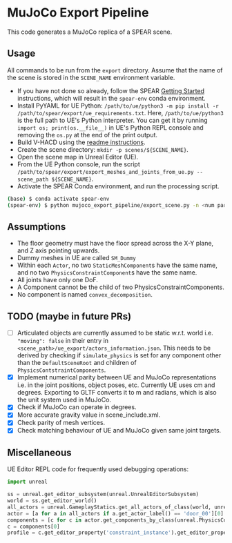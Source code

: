 # MuJoCo Export Pipeline
This code generates a MuJoCo replica of a SPEAR scene.

## Usage
All commands to be run from the `export` directory. Assume that the name of the scene is stored in the `SCENE_NAME`
environment variable.
- If you have not done so already, follow the SPEAR [Getting Started](../docs/getting_started.md) instructions, which
will result in the `spear-env` conda environment.
- Install PyYAML for UE Python: `/path/to/ue/python3 -m pip install -r /path/to/spear/export/ue_requirements.txt`. Here, `/path/to/ue/python3` is the full path to UE's Python interpreter. You can get it by running `import os; print(os.__file__)` in UE's Python REPL console and removing the `os.py` at the end of the print output.
- Build V-HACD using the [readme instructions](v-hacd/README.md).
- Create the scene directory: `mkdir -p scenes/${SCENE_NAME}`.
- Open the scene map in Unreal Editor (UE).
- From the UE Python console, run the script `/path/to/spear/export/export_meshes_and_joints_from_ue.py --scene_path ${SCENE_NAME}`.
- Activate the SPEAR Conda environment, and run the processing script.
```bash
(base) $ conda activate spear-env
(spear-env) $ python mujoco_export_pipeline/export_scene.py -n <num parallel workers> --scene_path ${SCENE_NAME}
```

## Assumptions
- The floor geometry must have the floor spread across the X-Y plane, and Z axis pointing upwards.
- Dummy meshes in UE are called `SM_Dummy`
- Within each `Actor`, no two `StaticMeshComponent`s have the same name, and no two `PhysicsConstraintComponent`s have
the same name.
- All joints have only one DoF.
- A Component cannot be the child of two PhysicsConstraintComponents.
- No component is named `convex_decomposition`.

## TODO (maybe in future PRs)
- [ ] Articulated objects are currently assumed to be static w.r.t. world i.e. `"moving": false` in their entry in
`<scene_path>/ue_export/actors_information.json`. This needs to be derived by checking if `simulate_physics` is set for
any component other than the `DefaultSceneRoot` and children of `PhysicsContstraintComponents`.
- [x] Implement numerical parity between UE and MuJoCo representations i.e. in the joint positions, object poses, etc.
Currently UE uses cm and degrees. Exporting to GLTF converts it to m and radians, which is also the unit system used in
MuJoCo. 
- [x] Check if MuJoCo can operate in degrees.
- [x] More accurate gravity value in scene_include.xml.
- [x] Check parity of mesh vertices.
- [x] Check matching behaviour of UE and MuJoCo given same joint targets.

## Miscellaneous
UE Editor REPL code for frequently used debugging operations:

```python
import unreal

ss = unreal.get_editor_subsystem(unreal.UnrealEditorSubsystem)
world = ss.get_editor_world()
all_actors = unreal.GameplayStatics.get_all_actors_of_class(world, unreal.Actor)
actor = [a for a in all_actors if a.get_actor_label() == 'door_00'][0]
components = [c for c in actor.get_components_by_class(unreal.PhysicsConstraintComponent)]
c = components[0]
profile = c.get_editor_property('constraint_instance').get_editor_property('profile_instance')
```
